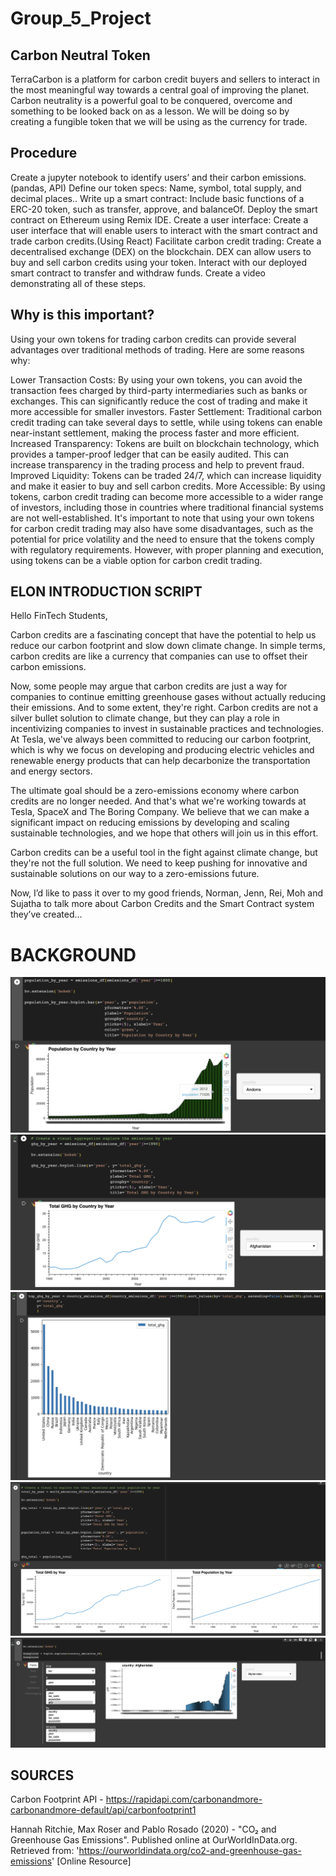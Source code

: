 # Group_5_Project
## Carbon Neutral Token

TerraCarbon is a platform for carbon credit buyers and sellers to interact in the most meaningful way towards a central goal of improving the planet. Carbon neutrality is a powerful goal to be conquered, overcome and something to be looked back on as a lesson. We will be doing so by creating a fungible token that we will be using as the currency for trade.

## Procedure

Create a jupyter notebook to identify users’ and their carbon emissions. (pandas, API)
Define our token specs: Name, symbol, total supply, and decimal places.. 
Write up a smart contract: Include basic functions of a ERC-20 token, such as transfer, approve, and balanceOf. 
Deploy the smart contract on Ethereum using Remix IDE.
Create a user interface: Create a user interface that will enable users to interact with the smart contract and trade carbon credits.(Using React)
Facilitate carbon credit trading: Create a decentralised exchange (DEX) on the blockchain. DEX can allow users to buy and sell carbon credits using your token.
Interact with our deployed smart contract to transfer and withdraw funds. 
Create a video demonstrating all of these steps.


## Why is this important? 

Using your own tokens for trading carbon credits can provide several advantages over traditional methods of trading. Here are some reasons why:

Lower Transaction Costs: By using your own tokens, you can avoid the transaction fees charged by third-party intermediaries such as banks or exchanges. This can significantly reduce the cost of trading and make it more accessible for smaller investors.
Faster Settlement: Traditional carbon credit trading can take several days to settle, while using tokens can enable near-instant settlement, making the process faster and more efficient.
Increased Transparency: Tokens are built on blockchain technology, which provides a tamper-proof ledger that can be easily audited. This can increase transparency in the trading process and help to prevent fraud.
Improved Liquidity: Tokens can be traded 24/7, which can increase liquidity and make it easier to buy and sell carbon credits.
More Accessible: By using tokens, carbon credit trading can become more accessible to a wider range of investors, including those in countries where traditional financial systems are not well-established.
It's important to note that using your own tokens for carbon credit trading may also have some disadvantages, such as the potential for price volatility and the need to ensure that the tokens comply with regulatory requirements. However, with proper planning and execution, using tokens can be a viable option for carbon credit trading.



## ELON INTRODUCTION SCRIPT

Hello FinTech Students,

Carbon credits are a fascinating concept that have the potential to help us reduce our carbon footprint and slow down climate change. In simple terms, carbon credits are like a currency that companies can use to offset their carbon emissions. 

Now, some people may argue that carbon credits are just a way for companies to continue emitting greenhouse gases without actually reducing their emissions. And to some extent, they're right. Carbon credits are not a silver bullet solution to climate change, but they can play a role in incentivizing companies to invest in sustainable practices and technologies.
At Tesla, we've always been committed to reducing our carbon footprint, which is why we focus on developing and producing electric vehicles and renewable energy products that can help decarbonize the transportation and energy sectors.

The ultimate goal should be a zero-emissions economy where carbon credits are no longer needed. And that's what we're working towards at Tesla, SpaceX and The Boring Company. We believe that we can make a significant impact on reducing emissions by developing and scaling sustainable technologies, and we hope that others will join us in this effort.

Carbon credits can be a useful tool in the fight against climate change, but they're not the full solution. We need to keep pushing for innovative and sustainable solutions on our way to a zero-emissions future.

Now, I’d like to pass it over to my good friends, Norman, Jenn, Rei, Moh and Sujatha to talk more about Carbon Credits and the Smart Contract system they’ve created…













# BACKGROUND

![](./Images/01_Population_Graph_Country.png)
![](./Images/02_GHG_Graph_Country.png)
![](./Images/03_Top_30_GHG.png)
![](./Images/04_Population_GHG_Total_Trend.png)
![](./Images/05_HVExplorer_Graph.png)













## SOURCES
Carbon Footprint API - https://rapidapi.com/carbonandmore-carbonandmore-default/api/carbonfootprint1

Hannah Ritchie, Max Roser and Pablo Rosado (2020) - "CO₂ and Greenhouse Gas Emissions". Published online at OurWorldInData.org. Retrieved from: 'https://ourworldindata.org/co2-and-greenhouse-gas-emissions' [Online Resource]








